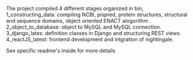 The project compiled 4 different stages organized in bin, 
1_constructing_data: compiling NCBI, pispred, protein structures, structural and sequence domains, object oriented ENACT alogorithm . 
2_object_to_database: object to MySQL and MySQL connection.
3_django_lates: definition classes in Django and structuring REST views. 
4_reactJS_latest: frontend development and intgration of nightingale. 

See specific readme's inside for more details
